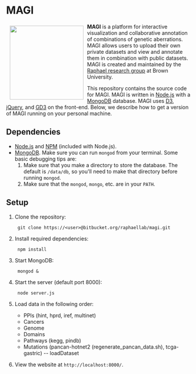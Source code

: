 # MAGI

<a href="http://magi.cs.brown.edu"><img src="http://magi.cs.brown.edu/img/magiTitle.svg" width="200px" align="left" hspace="10" vspace="6"></a>

**MAGI** is a platform for interactive visualization and collaborative annotation of combinations of genetic aberrations. MAGI allows users to upload their own private datasets and view and annotate them in combination with public datasets. MAGI is created and maintained by the [Raphael research group](http://compbio.cs.brown.edu) at Brown University.

This repository contains the source code for MAGI. MAGI is written in [Node.js](http://nodejs.org/) with a [MongoDB](http://docs.mongodb.org/manual/tutorial/install-mongodb-on-os-x/) database. MAGI uses [D3](http://d3js.org/), [jQuery](http://jquery.com/), and [GD3](github.com/raphael-group/gd3) on the front-end. Below, we describe how to get a version of MAGI running on your personal machine.

## Dependencies

* [Node.js](http://nodejs.org/) and [NPM](https://www.npmjs.org/) (included with Node.js).
* [MongoDB](http://docs.mongodb.org/manual/tutorial/install-mongodb-on-os-x/). Make sure you can run `mongod` from your terminal. Some basic debugging tips are:
   1. Make sure that you make a directory to store the database. The default is `/data/db`,
      so you'll need to make that directory before running `mongod`.
   2. Make sure that the `mongod`, `mongo`, etc. are in your `PATH`.

## Setup

1. Clone the repository:

        git clone https://<user>@bitbucket.org/raphaellab/magi.git

2. Install required dependencies:

        npm install

3. Start MongoDB:

        mongod &

4. Start the server (default port 8000):

        node server.js

5. Load data in the following order:

   * PPIs (hint, hprd, iref, multinet)
   * Cancers
   * Genome
   * Domains
   * Pathways (kegg, pindb)
   * Mutations (pancan-hotnet2 (regenerate_pancan_data.sh), tcga-gastric) -- loadDataset

6. View the website at `http://localhost:8000/`.
